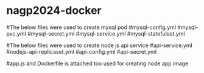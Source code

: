 # nagp2024-docker


#The below files were used to create mysql pod
#mysql-config.yml
#mysql-pvc.yml
#mysql-secret.yml
#mysql-service.yml
#mysql-statefulset.yml

#The below files were used to create node js api service
#api-service.yml
#nodejs-api-replicaset.yml
#api-config.yml
#api-secret.yml

#app.js and Dockerfile is attached too used for creating node app image
